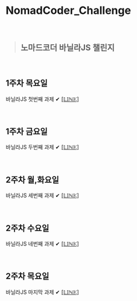 # NomadCoder_Challenge

<br/>

> ## **노마드코더 바닐라JS 챌린지**

<br/>

## 1주차 목요일
바닐라JS 첫번째 과제 ✔ [[𝕃𝕀ℕ𝕂]](https://js-challenge01.netlify.app/)

<br/>

## 1주차 금요일
바닐라JS 두번째 과제 ✔ [[𝕃𝕀ℕ𝕂]](https://js-challenge02.netlify.app/)

<br/>

## 2주차 월,화요일
바닐라JS 세번째 과제 ✔ [[𝕃𝕀ℕ𝕂]](https://js-challenge03.netlify.app/)

<br/>

## 2주차 수요일
바닐라JS 네번째 과제 ✔ [[𝕃𝕀ℕ𝕂]](https://js-challenge04.netlify.app/)

<br/>

## 2주차 목요일
바닐라JS 마지막 과제 ✔ [[𝕃𝕀ℕ𝕂]](https://js-challenge05.netlify.app/)
